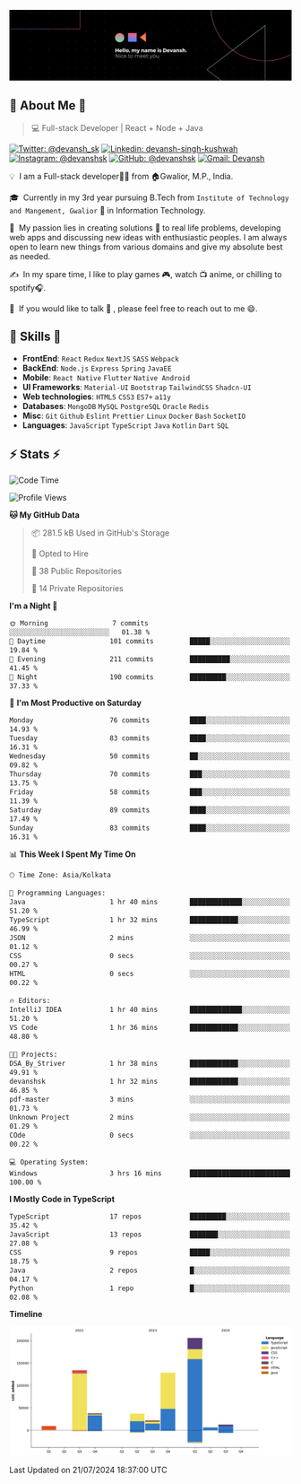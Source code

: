![Banner](./Devansh%20Singh%20Banner.png)

## 👋 About Me 👋

> 💻 Full-stack Developer | React + Node + Java

[![Twitter: @devansh_sk](https://img.shields.io/twitter/follow/devansh_sk?style=social)](https://twitter.com/devansh_sk)
[![Linkedin: devansh-singh-kushwah](https://img.shields.io/badge/-Devansh%20Singh%20Kushwah-blue?style=flat-square&logo=Linkedin&logoColor=white&link=https://www.linkedin.com/in/devanshsk/)](https://www.linkedin.com/in/devanshsk/)
[![Instagram: @devanshsk](https://img.shields.io/badge/-devanshsk-E4405F?style=flat-square&logo=instagram&logoColor=white)](https://instagram.com/devanshsk)
[![GitHub: @devanshsk](https://img.shields.io/github/followers/devanshsk?label=follow&style=social)](https://github.com/devanshsk)
[![Gmail: Devansh](https://img.shields.io/badge/Gmail-D14836?style=flat-square&logo=gmail&logoColor=white)](mailto:work.devanshsk@gmail.com)

💡 &nbsp;I am a Full-stack developer🧑‍💻 from 🏠Gwalior, M.P., India.

🎓 &nbsp;Currently in my 3rd year pursuing B.Tech from `Institute of Technology and Mangement, Gwalior` 🏫 in Information Technology.

🌱 &nbsp;My passion lies in creating solutions 🚩 to real life problems, developing web apps and discussing new ideas with enthusiastic peoples.
I am always open to learn new things from various domains and give my absolute best as needed.

✍️ &nbsp;In my spare time, I like to play games 🎮, watch 📺 anime, or chilling to spotify🎧.

💬 &nbsp;If you would like to talk 👋 , please feel free to reach out to me 😄.

##  🎉 Skills  🎉
- **FrontEnd**: `React` `Redux` `NextJS` `SASS` `Webpack`
- **BackEnd**: `Node.js` `Express` `Spring` `JavaEE`
- **Mobile**: `React Native` `Flutter` `Native Android`
- **UI Frameworks**: `Material-UI` `Bootstrap` `TailwindCSS` `Shadcn-UI`
- **Web technologies**: `HTML5` `CSS3` `ES7+` `a11y`
- **Databases**: `MongoDB` `MySQL` `PostgreSQL` `Oracle` `Redis`
- **Misc**: `Git` `Github` `Eslint` `Prettier` `Linux` `Docker` `Bash` `SocketIO`
- **Languages**: `JavaScript` `TypeScript` `Java` `Kotlin` `Dart` `SQL`

## ⚡ Stats ⚡
<!--START_SECTION:waka-->
![Code Time](http://img.shields.io/badge/Code%20Time-171%20hrs%2020%20mins-blue)

![Profile Views](http://img.shields.io/badge/Profile%20Views-28-blue)

**🐱 My GitHub Data** 

> 📦 281.5 kB Used in GitHub's Storage 
 > 
> 💼 Opted to Hire
 > 
> 📜 38 Public Repositories 
 > 
> 🔑 14 Private Repositories 
 > 
**I'm a Night 🦉** 

```text
🌞 Morning                7 commits           ░░░░░░░░░░░░░░░░░░░░░░░░░   01.38 % 
🌆 Daytime                101 commits         █████░░░░░░░░░░░░░░░░░░░░   19.84 % 
🌃 Evening                211 commits         ██████████░░░░░░░░░░░░░░░   41.45 % 
🌙 Night                  190 commits         █████████░░░░░░░░░░░░░░░░   37.33 % 
```
📅 **I'm Most Productive on Saturday** 

```text
Monday                   76 commits          ████░░░░░░░░░░░░░░░░░░░░░   14.93 % 
Tuesday                  83 commits          ████░░░░░░░░░░░░░░░░░░░░░   16.31 % 
Wednesday                50 commits          ██░░░░░░░░░░░░░░░░░░░░░░░   09.82 % 
Thursday                 70 commits          ███░░░░░░░░░░░░░░░░░░░░░░   13.75 % 
Friday                   58 commits          ███░░░░░░░░░░░░░░░░░░░░░░   11.39 % 
Saturday                 89 commits          ████░░░░░░░░░░░░░░░░░░░░░   17.49 % 
Sunday                   83 commits          ████░░░░░░░░░░░░░░░░░░░░░   16.31 % 
```


📊 **This Week I Spent My Time On** 

```text
🕑︎ Time Zone: Asia/Kolkata

💬 Programming Languages: 
Java                     1 hr 40 mins        █████████████░░░░░░░░░░░░   51.20 % 
TypeScript               1 hr 32 mins        ████████████░░░░░░░░░░░░░   46.99 % 
JSON                     2 mins              ░░░░░░░░░░░░░░░░░░░░░░░░░   01.12 % 
CSS                      0 secs              ░░░░░░░░░░░░░░░░░░░░░░░░░   00.27 % 
HTML                     0 secs              ░░░░░░░░░░░░░░░░░░░░░░░░░   00.22 % 

🔥 Editors: 
IntelliJ IDEA            1 hr 40 mins        █████████████░░░░░░░░░░░░   51.20 % 
VS Code                  1 hr 36 mins        ████████████░░░░░░░░░░░░░   48.80 % 

🐱‍💻 Projects: 
DSA_By_Striver           1 hr 38 mins        ████████████░░░░░░░░░░░░░   49.91 % 
devanshsk                1 hr 32 mins        ████████████░░░░░░░░░░░░░   46.85 % 
pdf-master               3 mins              ░░░░░░░░░░░░░░░░░░░░░░░░░   01.73 % 
Unknown Project          2 mins              ░░░░░░░░░░░░░░░░░░░░░░░░░   01.29 % 
COde                     0 secs              ░░░░░░░░░░░░░░░░░░░░░░░░░   00.22 % 

💻 Operating System: 
Windows                  3 hrs 16 mins       █████████████████████████   100.00 % 
```

**I Mostly Code in TypeScript** 

```text
TypeScript               17 repos            █████████░░░░░░░░░░░░░░░░   35.42 % 
JavaScript               13 repos            ███████░░░░░░░░░░░░░░░░░░   27.08 % 
CSS                      9 repos             █████░░░░░░░░░░░░░░░░░░░░   18.75 % 
Java                     2 repos             █░░░░░░░░░░░░░░░░░░░░░░░░   04.17 % 
Python                   1 repo              █░░░░░░░░░░░░░░░░░░░░░░░░   02.08 % 
```



**Timeline**

![Lines of Code chart](https://raw.githubusercontent.com/DevanshSK/DevanshSK/main/assets/bar_graph.png)


 Last Updated on 21/07/2024 18:37:00 UTC
<!--END_SECTION:waka-->
